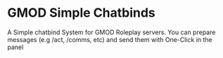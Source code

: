 # GMOD Simple Chatbinds

A Simple chatbind System for GMOD Roleplay servers.
You can prepare messages (e.g /act, /comms, etc) and send them with One-Click in the panel
